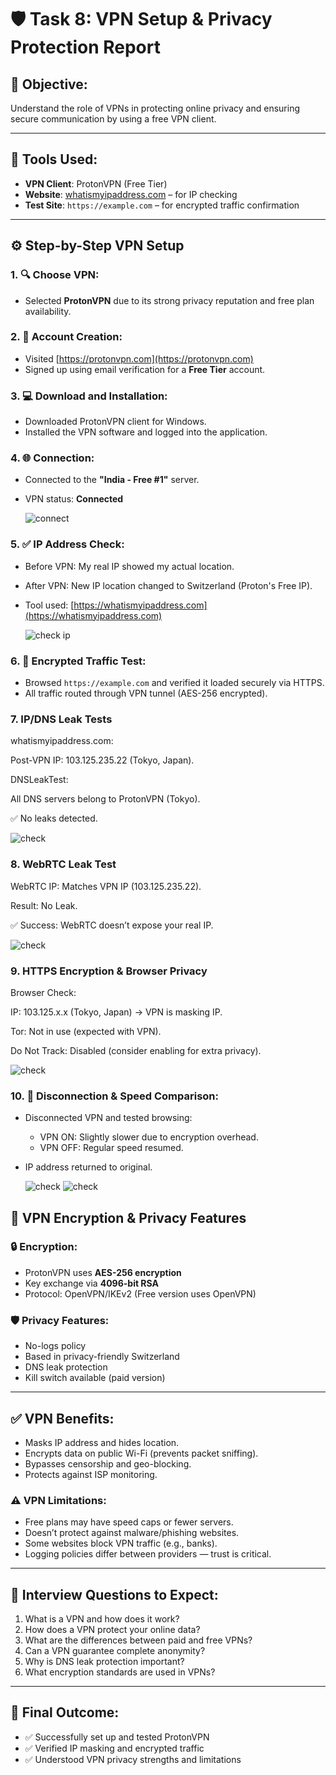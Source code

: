 # 🛡️ Task 8: VPN Setup & Privacy Protection Report

## 🎯 Objective:
Understand the role of VPNs in protecting online privacy and ensuring secure communication by using a free VPN client.

---

## 🧰 Tools Used:
- **VPN Client**: ProtonVPN (Free Tier)
- **Website**: [whatismyipaddress.com](https://whatismyipaddress.com) – for IP checking
- **Test Site**: `https://example.com` – for encrypted traffic confirmation

---

## ⚙️ Step-by-Step VPN Setup

### 1. 🔍 Choose VPN:
- Selected **ProtonVPN** due to its strong privacy reputation and free plan availability.

### 2. 📝 Account Creation:
- Visited [https://protonvpn.com](https://protonvpn.com)
- Signed up using email verification for a **Free Tier** account.

### 3. 💻 Download and Installation:
- Downloaded ProtonVPN client for Windows.
- Installed the VPN software and logged into the application.

### 4. 🌐 Connection:
- Connected to the **"India - Free #1"** server.
- VPN status: **Connected**

  ![connect](https://github.com/Amish-C-K/Elevate-Labs--task8/blob/main/images/t8-3.png)

### 5. ✅ IP Address Check:
- Before VPN: My real IP showed my actual location.
- After VPN: New IP location changed to Switzerland (Proton's Free IP).
- Tool used: [https://whatismyipaddress.com](https://whatismyipaddress.com)

  ![check ip](https://github.com/Amish-C-K/Elevate-Labs--task8/blob/main/images/t8-4.png)

### 6. 🔐 Encrypted Traffic Test:
- Browsed `https://example.com` and verified it loaded securely via HTTPS.
- All traffic routed through VPN tunnel (AES-256 encrypted).

### 7. IP/DNS Leak Tests
whatismyipaddress.com:

Post-VPN IP: 103.125.235.22 (Tokyo, Japan).

DNSLeakTest:

All DNS servers belong to ProtonVPN (Tokyo).

✅ No leaks detected.

  ![check](https://github.com/Amish-C-K/Elevate-Labs--task8/blob/main/images/t8-6.png)

### 8. WebRTC Leak Test
WebRTC IP: Matches VPN IP (103.125.235.22).

Result: No Leak.

✅ Success: WebRTC doesn’t expose your real IP.

  ![check](https://github.com/Amish-C-K/Elevate-Labs--task8/blob/main/images/t8-7.png)

### 9. HTTPS Encryption & Browser Privacy
Browser Check:

IP: 103.125.x.x (Tokyo, Japan) → VPN is masking IP.

Tor: Not in use (expected with VPN).

Do Not Track: Disabled (consider enabling for extra privacy).

  ![check](https://github.com/Amish-C-K/Elevate-Labs--task8/blob/main/images/t8-5.png)

### 10. 🔄 Disconnection & Speed Comparison:
- Disconnected VPN and tested browsing:
  - VPN ON: Slightly slower due to encryption overhead.
  - VPN OFF: Regular speed resumed.
- IP address returned to original.

  ![check](https://github.com/Amish-C-K/Elevate-Labs--task8/blob/main/images/t8-8B.png)
  ![check](https://github.com/Amish-C-K/Elevate-Labs--task8/blob/main/images/t8-8A.png)

## 🔐 VPN Encryption & Privacy Features

### 🔒 Encryption:
- ProtonVPN uses **AES-256 encryption**
- Key exchange via **4096-bit RSA**
- Protocol: OpenVPN/IKEv2 (Free version uses OpenVPN)

### 🛡️ Privacy Features:
- No-logs policy
- Based in privacy-friendly Switzerland
- DNS leak protection
- Kill switch available (paid version)

---

## ✅ VPN Benefits:
- Masks IP address and hides location.
- Encrypts data on public Wi-Fi (prevents packet sniffing).
- Bypasses censorship and geo-blocking.
- Protects against ISP monitoring.

### ⚠️ VPN Limitations:
- Free plans may have speed caps or fewer servers.
- Doesn’t protect against malware/phishing websites.
- Some websites block VPN traffic (e.g., banks).
- Logging policies differ between providers — trust is critical.

---

## 📘 Interview Questions to Expect:

1. What is a VPN and how does it work?
2. How does a VPN protect your online data?
3. What are the differences between paid and free VPNs?
4. Can a VPN guarantee complete anonymity?
5. Why is DNS leak protection important?
6. What encryption standards are used in VPNs?

---

## 🏁 Final Outcome:
- ✅ Successfully set up and tested ProtonVPN
- ✅ Verified IP masking and encrypted traffic
- ✅ Understood VPN privacy strengths and limitations

